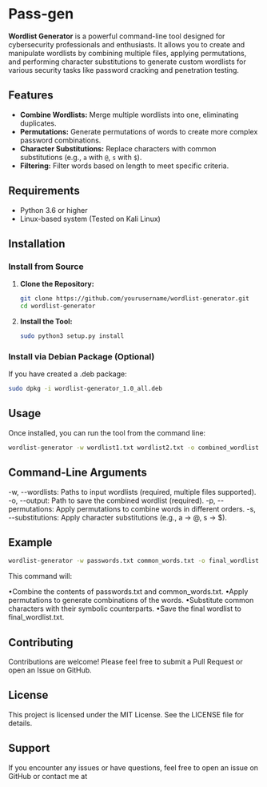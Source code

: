 # Pass-gen

**Wordlist Generator** is a powerful command-line tool designed for cybersecurity professionals and enthusiasts. It allows you to create and manipulate wordlists by combining multiple files, applying permutations, and performing character substitutions to generate custom wordlists for various security tasks like password cracking and penetration testing.

## Features

- **Combine Wordlists:** Merge multiple wordlists into one, eliminating duplicates.
- **Permutations:** Generate permutations of words to create more complex password combinations.
- **Character Substitutions:** Replace characters with common substitutions (e.g., `a` with `@`, `s` with `$`).
- **Filtering:** Filter words based on length to meet specific criteria.

## Requirements

- Python 3.6 or higher
- Linux-based system (Tested on Kali Linux)

## Installation

### Install from Source

1. **Clone the Repository:**

    ```bash
    git clone https://github.com/yourusername/wordlist-generator.git
    cd wordlist-generator
    ```

2. **Install the Tool:**

    ```bash
    sudo python3 setup.py install
    ```

### Install via Debian Package (Optional)

If you have created a .deb package:

```bash
sudo dpkg -i wordlist-generator_1.0_all.deb
```
## Usage
Once installed, you can run the tool from the command line:

```bash
wordlist-generator -w wordlist1.txt wordlist2.txt -o combined_wordlist.txt -p -s
```
## Command-Line Arguments
-w, --wordlists: Paths to input wordlists (required, multiple files supported).
-o, --output: Path to save the combined wordlist (required).
-p, --permutations: Apply permutations to combine words in different orders.
-s, --substitutions: Apply character substitutions (e.g., a -> @, s -> $).

## Example
```bash
wordlist-generator -w passwords.txt common_words.txt -o final_wordlist.txt -p -s
```
This command will:

•Combine the contents of passwords.txt and common_words.txt.
•Apply permutations to generate combinations of the words.
•Substitute common characters with their symbolic counterparts.
•Save the final wordlist to final_wordlist.txt.

## Contributing
Contributions are welcome! Please feel free to submit a Pull Request or open an Issue on GitHub.

## License
This project is licensed under the MIT License. See the LICENSE file for details.

## Support
If you encounter any issues or have questions, feel free to open an issue on GitHub or contact me at 
